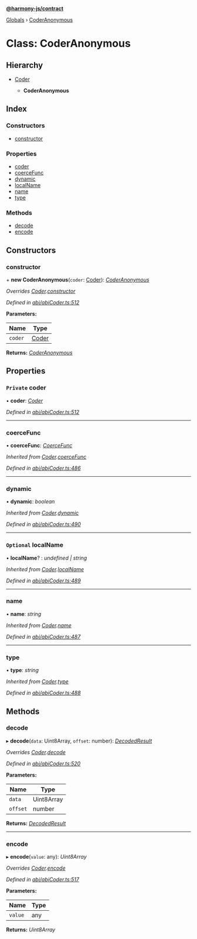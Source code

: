 **[@harmony-js/contract](../README.md)**

[Globals](../README.md) › [CoderAnonymous](coderanonymous.md)

# Class: CoderAnonymous

## Hierarchy

* [Coder](coder.md)

  * **CoderAnonymous**

## Index

### Constructors

* [constructor](coderanonymous.md#constructor)

### Properties

* [coder](coderanonymous.md#private-coder)
* [coerceFunc](coderanonymous.md#coercefunc)
* [dynamic](coderanonymous.md#dynamic)
* [localName](coderanonymous.md#optional-localname)
* [name](coderanonymous.md#name)
* [type](coderanonymous.md#type)

### Methods

* [decode](coderanonymous.md#decode)
* [encode](coderanonymous.md#encode)

## Constructors

###  constructor

\+ **new CoderAnonymous**(`coder`: [Coder](coder.md)): *[CoderAnonymous](coderanonymous.md)*

*Overrides [Coder](coder.md).[constructor](coder.md#constructor)*

*Defined in [abi/abiCoder.ts:512](https://github.com/FireStack-Lab/Harmony-sdk-core/blob/d171933/packages/harmony-contract/src/abi/abiCoder.ts#L512)*

**Parameters:**

Name | Type |
------ | ------ |
`coder` | [Coder](coder.md) |

**Returns:** *[CoderAnonymous](coderanonymous.md)*

## Properties

### `Private` coder

• **coder**: *[Coder](coder.md)*

*Defined in [abi/abiCoder.ts:512](https://github.com/FireStack-Lab/Harmony-sdk-core/blob/d171933/packages/harmony-contract/src/abi/abiCoder.ts#L512)*

___

###  coerceFunc

• **coerceFunc**: *[CoerceFunc](../README.md#coercefunc)*

*Inherited from [Coder](coder.md).[coerceFunc](coder.md#coercefunc)*

*Defined in [abi/abiCoder.ts:486](https://github.com/FireStack-Lab/Harmony-sdk-core/blob/d171933/packages/harmony-contract/src/abi/abiCoder.ts#L486)*

___

###  dynamic

• **dynamic**: *boolean*

*Inherited from [Coder](coder.md).[dynamic](coder.md#dynamic)*

*Defined in [abi/abiCoder.ts:490](https://github.com/FireStack-Lab/Harmony-sdk-core/blob/d171933/packages/harmony-contract/src/abi/abiCoder.ts#L490)*

___

### `Optional` localName

• **localName**? : *undefined | string*

*Inherited from [Coder](coder.md).[localName](coder.md#optional-localname)*

*Defined in [abi/abiCoder.ts:489](https://github.com/FireStack-Lab/Harmony-sdk-core/blob/d171933/packages/harmony-contract/src/abi/abiCoder.ts#L489)*

___

###  name

• **name**: *string*

*Inherited from [Coder](coder.md).[name](coder.md#name)*

*Defined in [abi/abiCoder.ts:487](https://github.com/FireStack-Lab/Harmony-sdk-core/blob/d171933/packages/harmony-contract/src/abi/abiCoder.ts#L487)*

___

###  type

• **type**: *string*

*Inherited from [Coder](coder.md).[type](coder.md#type)*

*Defined in [abi/abiCoder.ts:488](https://github.com/FireStack-Lab/Harmony-sdk-core/blob/d171933/packages/harmony-contract/src/abi/abiCoder.ts#L488)*

## Methods

###  decode

▸ **decode**(`data`: Uint8Array, `offset`: number): *[DecodedResult](../interfaces/decodedresult.md)*

*Overrides [Coder](coder.md).[decode](coder.md#abstract-decode)*

*Defined in [abi/abiCoder.ts:520](https://github.com/FireStack-Lab/Harmony-sdk-core/blob/d171933/packages/harmony-contract/src/abi/abiCoder.ts#L520)*

**Parameters:**

Name | Type |
------ | ------ |
`data` | Uint8Array |
`offset` | number |

**Returns:** *[DecodedResult](../interfaces/decodedresult.md)*

___

###  encode

▸ **encode**(`value`: any): *Uint8Array*

*Overrides [Coder](coder.md).[encode](coder.md#abstract-encode)*

*Defined in [abi/abiCoder.ts:517](https://github.com/FireStack-Lab/Harmony-sdk-core/blob/d171933/packages/harmony-contract/src/abi/abiCoder.ts#L517)*

**Parameters:**

Name | Type |
------ | ------ |
`value` | any |

**Returns:** *Uint8Array*